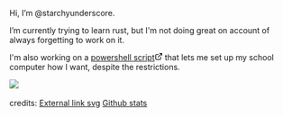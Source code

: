 Hi, I’m @starchyunderscore.

I’m currently trying to learn rust, but I'm not doing great on account of always forgetting to work on it.

I'm also working on a <a href="https://github.com/starchyunderscore/w11-nonadmin-utils" target="_blank">powershell script<img src="https://raw.githubusercontent.com/feathericons/feather/f81cd40fdcdd5e94f3f97eb670a5058e3aac528d/icons/external-link.svg" style="height:1em;"></a> that lets me set up my school computer how I want, despite the restrictions.

<img src="https://github-readme-stats.vercel.app/api/top-langs/?username=starchyunderscore&layout=compact&bg_color=000&text_color=fff&title_color=fff&border_color=fff&langs_count=20">

credits:
<a href="https://github.com/feathericons/feather">External link svg</a>
<a href="https://github.com/anuraghazra/github-readme-stats">Github stats</a>
